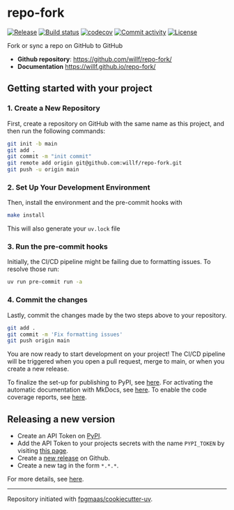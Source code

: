 # repo-fork

[![Release](https://img.shields.io/github/v/release/willf/repo-fork)](https://img.shields.io/github/v/release/willf/repo-fork)
[![Build status](https://img.shields.io/github/actions/workflow/status/willf/repo-fork/main.yml?branch=main)](https://github.com/willf/repo-fork/actions/workflows/main.yml?query=branch%3Amain)
[![codecov](https://codecov.io/gh/willf/repo-fork/branch/main/graph/badge.svg)](https://codecov.io/gh/willf/repo-fork)
[![Commit activity](https://img.shields.io/github/commit-activity/m/willf/repo-fork)](https://img.shields.io/github/commit-activity/m/willf/repo-fork)
[![License](https://img.shields.io/github/license/willf/repo-fork)](https://img.shields.io/github/license/willf/repo-fork)

Fork or sync a repo on GitHub to GitHub

- **Github repository**: <https://github.com/willf/repo-fork/>
- **Documentation** <https://willf.github.io/repo-fork/>

## Getting started with your project

### 1. Create a New Repository

First, create a repository on GitHub with the same name as this project, and then run the following commands:

```bash
git init -b main
git add .
git commit -m "init commit"
git remote add origin git@github.com:willf/repo-fork.git
git push -u origin main
```

### 2. Set Up Your Development Environment

Then, install the environment and the pre-commit hooks with

```bash
make install
```

This will also generate your `uv.lock` file

### 3. Run the pre-commit hooks

Initially, the CI/CD pipeline might be failing due to formatting issues. To resolve those run:

```bash
uv run pre-commit run -a
```

### 4. Commit the changes

Lastly, commit the changes made by the two steps above to your repository.

```bash
git add .
git commit -m 'Fix formatting issues'
git push origin main
```

You are now ready to start development on your project!
The CI/CD pipeline will be triggered when you open a pull request, merge to main, or when you create a new release.

To finalize the set-up for publishing to PyPI, see [here](https://fpgmaas.github.io/cookiecutter-uv/features/publishing/#set-up-for-pypi).
For activating the automatic documentation with MkDocs, see [here](https://fpgmaas.github.io/cookiecutter-uv/features/mkdocs/#enabling-the-documentation-on-github).
To enable the code coverage reports, see [here](https://fpgmaas.github.io/cookiecutter-uv/features/codecov/).

## Releasing a new version

- Create an API Token on [PyPI](https://pypi.org/).
- Add the API Token to your projects secrets with the name `PYPI_TOKEN` by visiting [this page](https://github.com/willf/repo-fork/settings/secrets/actions/new).
- Create a [new release](https://github.com/willf/repo-fork/releases/new) on Github.
- Create a new tag in the form `*.*.*`.

For more details, see [here](https://fpgmaas.github.io/cookiecutter-uv/features/cicd/#how-to-trigger-a-release).

---

Repository initiated with [fpgmaas/cookiecutter-uv](https://github.com/fpgmaas/cookiecutter-uv).
